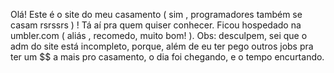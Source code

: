 Olá! Este é o site do meu casamento ( sim , programadores também se casam rsrssrs ) ! Tá aí pra quem quiser conhecer. Ficou hospedado na umbler.com ( aliás , recomedo, muito bom! ). Obs: desculpem, sei que o adm do site está incompleto, porque, além de eu ter pego outros jobs pra ter um $$ a mais pro casamento, o dia foi chegando, e o tempo encurtando.

